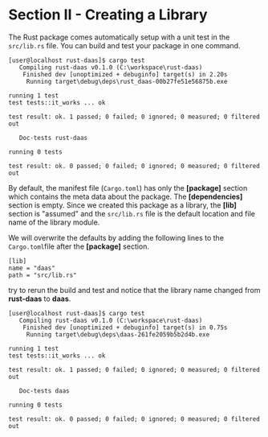 # Section II - Creating a Library

The Rust package comes automatically setup with a unit test in the `src/lib.rs` file. You can build and test your package in one command.

```text
[user@localhost rust-daas]$ cargo test
   Compiling rust-daas v0.1.0 (C:\workspace\rust-daas)
    Finished dev [unoptimized + debuginfo] target(s) in 2.20s
     Running target\debug\deps\rust_daas-00b27fe51e56875b.exe

running 1 test
test tests::it_works ... ok

test result: ok. 1 passed; 0 failed; 0 ignored; 0 measured; 0 filtered out

   Doc-tests rust-daas

running 0 tests

test result: ok. 0 passed; 0 failed; 0 ignored; 0 measured; 0 filtered out
```

By default, the manifest file \(`Cargo.toml`\) has only the **\[package\]** section which contains the meta data about the package. The **\[dependencies\]** section is empty. Since we created this package as a library, the **\[lib\]** section is "assumed" and the `src/lib.rs` file is the default location and file name of the library module.

We will overwrite the defaults by adding the following lines to the `Cargo.toml`file after the **\[package\]** section.

```text
[lib]
name = "daas"
path = "src/lib.rs"
```

try to rerun the build and test and notice that the library name changed from **rust-daas** to **daas**.

```text
[user@localhost rust-daas]$ cargo test
   Compiling rust-daas v0.1.0 (C:\workspace\rust-daas)
    Finished dev [unoptimized + debuginfo] target(s) in 0.75s
     Running target\debug\deps\daas-261fe2059b5b2d4b.exe

running 1 test
test tests::it_works ... ok

test result: ok. 1 passed; 0 failed; 0 ignored; 0 measured; 0 filtered out

   Doc-tests daas

running 0 tests

test result: ok. 0 passed; 0 failed; 0 ignored; 0 measured; 0 filtered out
```


